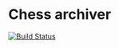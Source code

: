 # Chess archiver #

[![Build Status](https://github.com/VMAnalytic/chess-archiver/workflows/CI/badge.svg)](https://github.com/VMAnalytic/lichess-api-client/actions) 
